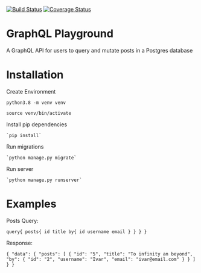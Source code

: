 [![Build Status](https://travis-ci.org/MatibeJeremy/Javascript-starterPack.svg?branch=master)](https://travis-ci.org/MatibeJeremy/Javascript-starterPack) [![Coverage Status](https://coveralls.io/repos/github/MatibeJeremy/Javascript-starterPack/badge.svg?branch=master)](https://coveralls.io/github/MatibeJeremy/Javascript-starterPack?branch=master)

# GraphQL Playground
A GraphQL API for users to query and mutate posts in a Postgres database

# Installation 
 Create Environment

   `python3.8 -m venv venv`

   `source venv/bin/activate`

 Install pip dependencies
    
    `pip install`

 Run migrations

    `python manage.py migrate`

 Run server

    `python manage.py runserver`


# Examples

Posts Query:

`query{
  posts{
    id
    title
    by{
      id
      username
      email
    }
  }
}
}`

Response:

`{
  "data": {
    "posts": [
      {
        "id": "5",
        "title": "To infinity an beyond",
        "by": {
          "id": "2",
          "username": "Ivar",
          "email": "ivar@email.com"
        }
      }
    ]
  }
}`

